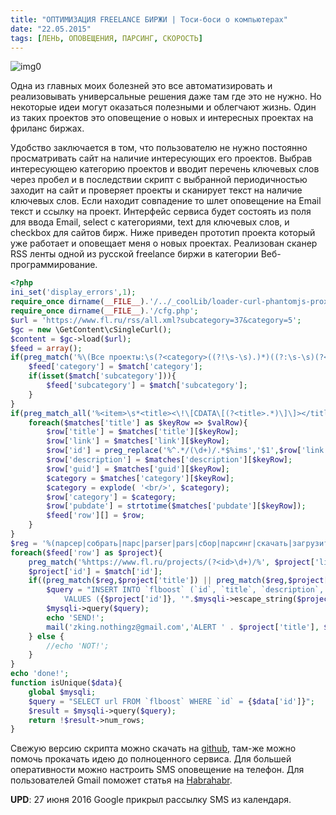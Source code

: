 ```yaml
---
title: "ОПТИМИЗАЦИЯ FREELANCE БИРЖИ | Тоси-боси о компьютерах"
date: "22.05.2015"
tags: [ЛЕНЬ, ОПОВЕЩЕНИЯ, ПАРСИНГ, СКОРОСТЬ]
---
```


![img0](/static/img/big.jpeg)

Одна из главных моих болезней это все автоматизировать и реализовывать универсальные решения даже там где это не нужно. Но некоторые идеи могут оказаться полезными и облегчают жизнь. Один из таких проектов это оповещение о новых и интересных проектах на фриланс биржах.

Удобство заключается в том, что пользователю не нужно постоянно просматривать сайт на наличие интересующих его проектов. Выбрав интересующею категорию проектов и вводит перечень ключевых слов через пробел и в последствии скрипт с выбранной периодичностью заходит на сайт и проверяет проекты и сканирует текст на наличие ключевых слов. Если находит совпадение то шлет оповещение на Email текст и ссылку на проект. Интерфейс сервиса будет состоять из поля для ввода Email, select с категориями, text для ключевых слов, и checkbox для сайтов бирж.
Ниже приведен прототип проекта который уже работает и оповещает меня о новых проектах. Реализован сканер RSS ленты одной из русской freelance биржи в категории Веб-программирование.

```php
<?php
ini_set('display_errors',1);
require_once dirname(__FILE__).'/../_coolLib/loader-curl-phantomjs-proxy/include.php';
require_once dirname(__FILE__).'/cfg.php';
$url = 'https://www.fl.ru/rss/all.xml?subcategory=37&category=5';
$gc = new \GetContent\cSingleCurl();
$content = $gc->load($url);
$feed = array();
if(preg_match('%\(Все проекты:\s(?<category>((?!\s-\s).)*)((?:\s-\s)(?<subcategory>[^<]+))?\)</title>%ims', $content, $match)){
	$feed['category'] = $match['category'];
	if(isset($match['subcategory'])){
		$feed['subcategory'] = $match['subcategory'];
	}
}
if(preg_match_all('%<item>\s*<title><\!\[CDATA\[(?<title>.*)\]\]></title>\s*<link>(?<link>.*)</link>\s*<description><\!\[CDATA\[(?<description>.*)\]\]></description>\s*<guid>(?<guid>.*)</guid>\s*<category>(?<category>.*)</category>\s*<pubDate>(?<pubdate>.*)</pubDate>\s*</item>%imsU',$content,$matches)){
	foreach($matches['title'] as $keyRow => $valRow){
		$row['title'] = $matches['title'][$keyRow];
		$row['link'] = $matches['link'][$keyRow];
		$row['id'] = preg_replace('%^.*/(\d+)/.*$%ims','$1',$row['link']);
		$row['description'] = $matches['description'][$keyRow];
		$row['guid'] = $matches['guid'][$keyRow];
		$category = $matches['category'][$keyRow];
		$category = explode( '<br/>', $category);
		$row['category'] = $category;
		$row['pubdate'] = strtotime($matches['pubdate'][$keyRow]);
		$feed['row'][] = $row;
	}
}
$reg = '%(парсер|собрать|парс|parser|pars|сбор|парсинг|скачать|загрузить|наполнить|слить)%imsu';
foreach($feed['row'] as $project){
	preg_match('%https://www.fl.ru/projects/(?<id>\d+)/%', $project['link'], $match);
	$project['id'] = $match['id'];
	if((preg_match($reg,$project['title']) || preg_match($reg,$project['description'])) && isUnique($project)){
		$query = "INSERT INTO `flboost` (`id`, `title`, `description`, `date`, `category`, `url`)
			VALUES ({$project['id']}, '".$mysqli->escape_string($project['title'])."', '".$mysqli->escape_string($project['description'])."', '". $project['pubdate'] ."', '".implode("|",$project['category'])."', '{$project['link']}')";
		$mysqli->query($query);
		echo 'SEND!';
		mail('zking.nothingz@gmail.com','ALERT ' . $project['title'], $project['title'] . "\n" . date('c',$project['pubdate']) . "\n" . $project['link'] . "\n" . $project['description']);
	} else {
		//echo 'NOT!';
	}
}
echo 'done!';
function isUnique($data){
	global $mysqli;
	$query = "SELECT url FROM `flboost` WHERE `id` = {$data['id']}";
	$result = $mysqli->query($query);
	return !$result->num_rows;
}
```

Свежую версию скрипта можно скачать на [github](https://github.com/bpteam/flboost/), там-же можно помочь прокачать идею до полноценного сервиса. Для большей оперативности можно настроить SMS оповещение на телефон. Для пользователей Gmail поможет статья на [Habrahabr](http://habrahabr.ru/post/145447/).

__UPD__: 27 июня 2016 Google прикрыл рассылку SMS из календаря.